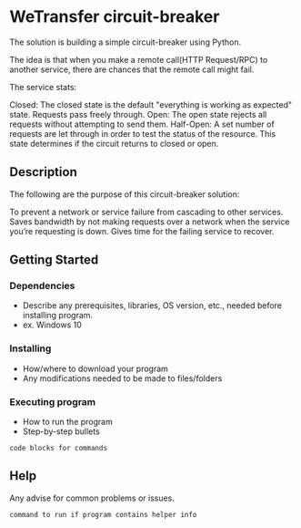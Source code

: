 # WeTransfer circuit-breaker

The solution is building a simple circuit-breaker using Python.

The idea is that when you make a remote call(HTTP Request/RPC) to another service, there are chances that the remote call might fail.

The service stats:

Closed: The closed state is the default "everything is working as expected" state. Requests pass freely through.
Open: The open state rejects all requests without attempting to send them.
Half-Open: A set number of requests are let through in order to test the status of the resource. This state determines if the circuit returns to closed or open.


## Description

The following are the purpose of this circuit-breaker solution:

To prevent a network or service failure from cascading to other services.
Saves bandwidth by not making requests over a network when the service you’re requesting is down.
Gives time for the failing service to recover.




## Getting Started

### Dependencies

* Describe any prerequisites, libraries, OS version, etc., needed before installing program.
* ex. Windows 10

### Installing

* How/where to download your program
* Any modifications needed to be made to files/folders

### Executing program

* How to run the program
* Step-by-step bullets
```
code blocks for commands
```

## Help

Any advise for common problems or issues.
```
command to run if program contains helper info
```
